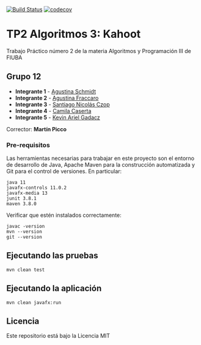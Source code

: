 [![Build Status](https://travis-ci.com/agusfraccaro/TP2-Algoritmos-3.svg?token=YZxuxqzbr4V9axn1ex75&branch=master)](https://travis-ci.com/github/agusfraccaro/TP2-Algoritmos-3)
[![codecov](https://codecov.io/gh/agusfraccaro/TP2-Algoritmos-3/branch/master/graph/badge.svg?token=BYHPPIYTWX)](https://codecov.io/gh/agusfraccaro/TP2-Algoritmos-3)


# TP2 Algoritmos 3: Kahoot

Trabajo Práctico número 2 de la materia Algoritmos y Programación III de FIUBA

## Grupo 12

* **Integrante 1** - [Agustina Schmidt](https://github.com/agusschmidt)
* **Integrante 2** - [Agustina Fraccaro](https://github.com/agusfraccaro)
* **Integrante 3** - [Santiago Nicolás Czop](https://github.com/Santiago-Czop)
* **Integrante 4** - [Camila Caserta](https://github.com/ccaserta)
* **Integrante 5** - [Kevin Ariel Gadacz](https://github.com/kevingadacz)

Corrector: **Martín Picco**

### Pre-requisitos

Las herramientas necesarias para trabajar en este proyecto son el entorno de desarrollo de Java, Apache Maven para la construcción automatizada y Git para el control de versiones. 
En particular:

```
java 11
javafx-controls 11.0.2
javafx-media 13
junit 3.8.1
maven 3.8.0
```
Verificar que estén instalados correctamente:

```
javac -version
mvn --version
git --version
```

## Ejecutando las pruebas

```
mvn clean test
```

## Ejecutando la aplicación

```
mvn clean javafx:run
```

## Licencia

Este repositorio está bajo la Licencia MIT
